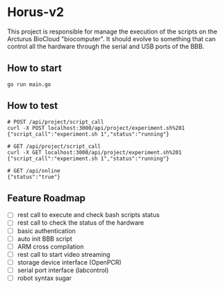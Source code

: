 Horus-v2
=====

This project is responsible for manage the execution of the scripts on the Arcturus BioCloud "biocomputer". It should evolve to something that can control all the hardware through the serial and USB ports of the BBB. 

## How to start
    go run main.go
    
## How to test
    # POST /api/project/script_call
    curl -X POST localhost:3000/api/project/experiment.sh%201
    {"script_call":"experiment.sh 1","status":"running"}

    # GET /api/project/script_call
    curl -X GET localhost:3000/api/project/experiment.sh%201
    {"script_call":"experiment.sh 1","status":"running"}
    
    # GET /api/online
    {"status":"true"}

## Feature Roadmap

  - [ ] rest call to execute and check bash scripts status
  - [ ] rest call to check the status of the hardware
  - [ ] basic authentication
  - [ ] auto init BBB script
  - [ ] ARM cross compilation
  - [ ] rest call to start video streaming
  - [ ] storage device interface (OpenPCR)
  - [ ] serial port interface (labcontrol)
  - [ ] robot syntax sugar